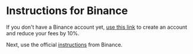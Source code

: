 # Instructions for Binance

If you don't have a Binance account yet, [use this link](https://get.matrixbot.io/share-profit/binance) to create an account and reduce your fees by 10%.

Next, use the official [instructions](https://www.binance.com/en/support/faq/how-to-create-api-keys-on-binance-360002502072) from Binance.

